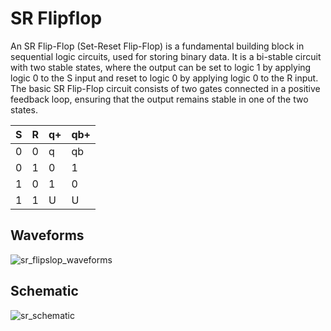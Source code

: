 # SR Flipflop
<p>An SR Flip-Flop (Set-Reset Flip-Flop) is a fundamental building block in sequential logic circuits, used for storing binary data. It is a bi-stable circuit with two stable states, where the output can be set to logic 1 by applying logic 0 to the S input and reset to logic 0 by applying logic 0 to the R input. The basic SR Flip-Flop circuit consists of two gates connected in a positive feedback loop, ensuring that the output remains stable in one of the two states.</p>
<table>
	<thead>
		<th>S</th>
		<th>R</th>
		<th>q+</th>
		<th>qb+</th>
	</thead>
	<tbody>
		<tr>
			<td>0</td>
			<td>0</td>
			<td>q</td>
			<td>qb</td>
		</tr>
		<tr>
			<td>0</td>
			<td>1</td>
			<td>0</td>
			<td>1</td>
		</tr>
		<tr>
			<td>1</td>
			<td>0</td>
			<td>1</td>
			<td>0</td>
		</tr>
		<tr>
			<td>1</td>
			<td>1</td>
			<td>U</td>
			<td>U</td>
		</tr>
	</tbody>
</table>

## Waveforms
![sr_flipslop_waveforms](https://github.com/user-attachments/assets/411bfa3a-17e3-490d-8a80-7ab4919bc180)
## Schematic
![sr_schematic](https://github.com/user-attachments/assets/ff25ea1c-17a8-4e8e-8586-911a06455b5c)


